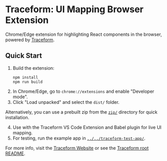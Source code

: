# Traceform: UI Mapping Browser Extension

Chrome/Edge extension for highlighting React components in the browser, powered by [Traceform](https://traceform.framer.website/).

## Quick Start

1. Build the extension:
   ```
   npm install
   npm run build
   ```
2. In Chrome/Edge, go to `chrome://extensions` and enable "Developer mode".
3. Click "Load unpacked" and select the `dist/` folder.

Alternatively, you can use a prebuilt zip from the [`zip/`](./zip/) directory for quick installation.

4. Use with the Traceform VS Code Extension and Babel plugin for live UI mapping.
5. For testing, run the example app in [`../../traceform-test-app/`](../../traceform-test-app/README.md).

For more info, visit the [Traceform Website](https://traceform.framer.website/) or see the [Traceform root README](../../README.md).
